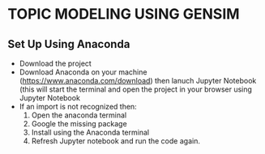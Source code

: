 # TOPIC MODELING USING GENSIM

## Set Up Using Anaconda
- Download the project
- Download Anaconda on your machine (https://www.anaconda.com/download) then lanuch Jupyter Notebook (this will start the terminal and open the project in your browser using Jupyter Notebook
- If an import is not recognized then:
  1) Open the anaconda terminal
  2) Google the missing package
  3) Install using the Anaconda terminal
  4) Refresh Jupyter notebook and run the code again.
  
